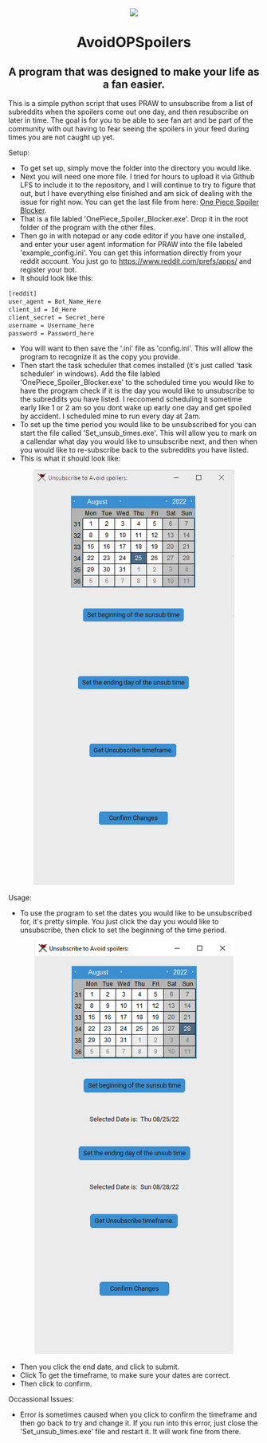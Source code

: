 <h1 align="center">
<img src= "https://static.wikia.nocookie.net/onepiece/images/6/64/Artificial_Devil_Fruit_Infobox.png/revision/latest?cb=20141206075745" />

  
  AvoidOPSpoilers
</h1>
<h2 align="center">
A program that was designed to make your life as a fan easier.
</h3>
This is a simple python script that uses PRAW to unsubscribe from a list of subreddits when the spoilers come out one day, and then resubscribe on later in time. The goal is for you to be able to see fan art and be part of the community with out having to fear seeing the spoilers in your feed during times you are not caught up yet.


Setup:
- To get set up, simply move the folder into the directory you would like.
- Next you will need one more file. I tried for hours to upload it via Github LFS to include it to the repository, and I will continue to try to figure that out, but I have everything else finished and am sick of dealing with the issue for right now. You can get the last file from here: [One Piece Spoiler Blocker](https://bit.ly/3Any6Fh). 
- That is a file labled 'OnePiece_Spoiler_Blocker.exe'. Drop it in the root folder of the program with the other files.
- Then go in with notepad or any code editor if you have one installed, and enter your user agent information for PRAW into the file labeled 'example_config.ini'. You can get this information directly from your reddit account. You just go to https://www.reddit.com/prefs/apps/ and register your bot.
- It should look like this:
```
[reddit]                                                                                                                                                                                                                                                        
user_agent = Bot_Name_Here
client_id = Id_Here
client_secret = Secret_here
username = Username_here
password = Password_here
```
- You will want to then save the '.ini' file as 'config.ini'. This will allow the program to recognize it as the copy you provide.
- Then start the task scheduler that comes installed (it's just called 'task scheduler' in windows). Add the file labled 'OnePiece_Spoiler_Blocker.exe' to the scheduled time you would like to have the program check if it is the day you would like to unsubscribe to the subreddits you have listed. I reccomend scheduling it sometime early like 1 or 2 am so you dont wake up early one day and get spoiled by accident. I scheduled mine to run every day at 2am.
- To set up the time period you would like to be unsubscribed for you can start the file called 'Set_unsub_times.exe'. This will allow you to mark on a callendar what day you would like to unsubscribe next, and then when you would like to re-subscribe back to the subreddits you have listed.
- This is what it should look like:

<p align="center">
  <img src="/images/Example_Photo.png" />
</p>

Usage:

- To use the program to set the dates you would like to be unsubscribed for, it's pretty simple. You just click the day you would like to unsubscribe, then click to set the beginning of the time period.
<p align="center">
  <img src="/images/example_photo2.png" />
</p>

- Then you click the end date, and click to submit.
- Click To get the timeframe, to make sure your dates are correct.
- Then click to confirm.


Occassional Issues:
- Error is sometimes caused when you click to confirm the timeframe and then go back to try and change it. If you run into this error, just close the 'Set_unsub_times.exe' file and restart it. It will work fine from there.
